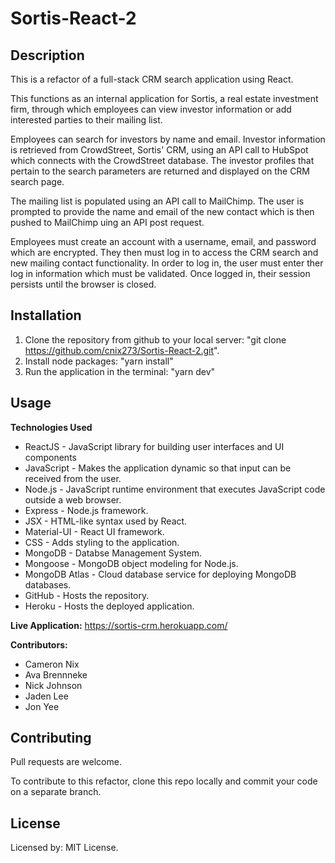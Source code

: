 # Sortis-React-2

## Description

This is a refactor of a full-stack CRM search application using React.

This functions as an internal application for Sortis, a real estate investment firm, through which employees can view investor information or add interested parties to their mailing list.

Employees can search for investors by name and email. Investor information is retrieved from CrowdStreet, Sortis' CRM, using an API call to HubSpot which connects with the CrowdStreet database. The investor profiles that pertain to the search parameters are returned and displayed on the CRM search page.

The mailing list is populated using an API call to MailChimp. The user is prompted to provide the name and email of the new contact which is then pushed to MailChimp uing an API post request.

Employees must create an account with a username, email, and password which are encrypted. They then must log in to access the CRM search and new mailing contact functionality. In order to log in, the user must enter ther log in information which must be validated. Once logged in, their session persists until the browser is closed.

## Installation

1. Clone the repository from github to your local server: "git clone https://github.com/cnix273/Sortis-React-2.git".
2. Install node packages: "yarn install"
5. Run the application in the terminal: "yarn dev"

## Usage

**Technologies Used**
* ReactJS - JavaScript library for building user interfaces and UI components
* JavaScript - Makes the application dynamic so that input can be received from the user.
* Node.js - JavaScript runtime environment that executes JavaScript code outside a web browser.
* Express - Node.js framework.
* JSX - HTML-like syntax used by React.
* Material-UI - React UI framework.
* CSS - Adds styling to the application.
* MongoDB - Databse Management System.
* Mongoose - MongoDB object modeling for Node.js.
* MongoDB Atlas - Cloud database service for deploying MongoDB databases.
* GitHub - Hosts the repository.
* Heroku - Hosts the deployed application.

**Live Application:** https://sortis-crm.herokuapp.com/

**Contributors:**
* Cameron Nix
* Ava Brennneke
* Nick Johnson
* Jaden Lee
* Jon Yee

## Contributing

Pull requests are welcome.

To contribute to this refactor, clone this repo locally and commit your code on a separate branch.

## License

Licensed by: MIT License.

